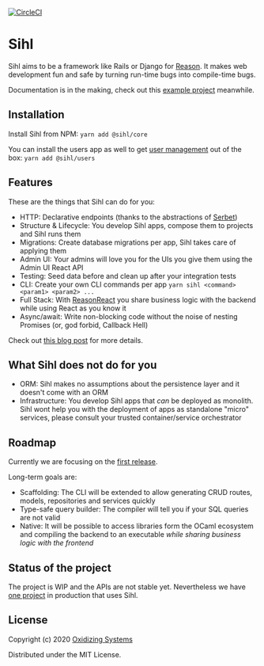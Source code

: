 [![CircleCI](https://circleci.com/gh/oxidizing/sihl.svg?style=svg&circle-token=1bd6f0745de660fcdd463dbe017a67d6c8229447)](https://circleci.com/gh/oxidizing/sihl)

# Sihl

Sihl aims to be a framework like Rails or Django for [Reason](https://reasonml.github.io/). It makes web development fun and safe by turning run-time bugs into compile-time bugs.

Documentation is in the making, check out this [example project](https://github.com/oxidizing/sihl-example-issues) meanwhile.

## Installation

Install Sihl from NPM: `yarn add @sihl/core`

You can install the users app as well to get [user management](/@sihl/users) out of the box: `yarn add @sihl/users`

## Features

These are the things that Sihl can do for you:

* HTTP: Declarative endpoints (thanks to the abstractions of [Serbet](https://github.com/mrmurphy/serbet))
* Structure & Lifecycle: You develop Sihl apps, compose them to projects and Sihl runs them
* Migrations: Create database migrations per app, Sihl takes care of applying them
* Admin UI: Your admins will love you for the UIs you give them using the Admin UI React API
* Testing: Seed data before and clean up after your integration tests
* CLI: Create your own CLI commands per app `yarn sihl <command> <param1> <param2> ...`
* Full Stack: With [ReasonReact](https://reasonml.github.io/reason-react/) you share business logic with the backend while using React as you know it
* Async/await: Write non-blocking code without the noise of nesting Promises (or, god forbid, Callback Hell)

Check out [this blog post](https://oxidizing.io/blog/2020-03-sihl-introduction/) for more details.

## What Sihl does not do for you

* ORM: Sihl makes no assumptions about the persistence layer and it doesn't come with an ORM
* Infrastructure: You develop Sihl apps that *can* be deployed as monolith. Sihl wont help you with the deployment of apps as standalone "micro" services, please consult your trusted container/service orchestrator

## Roadmap

Currently we are focusing on the [first release](https://github.com/oxidizing/sihl/milestone/1).

Long-term goals are:
* Scaffolding: The CLI will be extended to allow generating CRUD routes, models, repositories and services quickly
* Type-safe query builder: The compiler will tell you if your SQL queries are not valid
* Native: It will be possible to access libraries form the OCaml ecosystem and compiling the backend to an executable *while sharing business logic with the frontend*

## Status of the project

The project is WIP and the APIs are not stable yet. Nevertheless we have [one project](https://oxidizing.io/#projects) in production that uses Sihl.

## License

Copyright (c) 2020 [Oxidizing Systems](https://oxidizing.io/)

Distributed under the MIT License.
